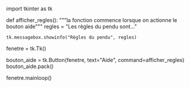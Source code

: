 import tkinter as tk
 
def afficher_regles():
    """la fonction commence lorsque on actionne le bouton aide"""
    regles = "Les règles du pendu sont..."
  
    tk.messagebox.showinfo("Règles du pendu", regles)
 
fenetre = tk.Tk()
 
bouton_aide = tk.Button(fenetre, text="Aide", command=afficher_regles)
bouton_aide.pack()
 
fenetre.mainloop()